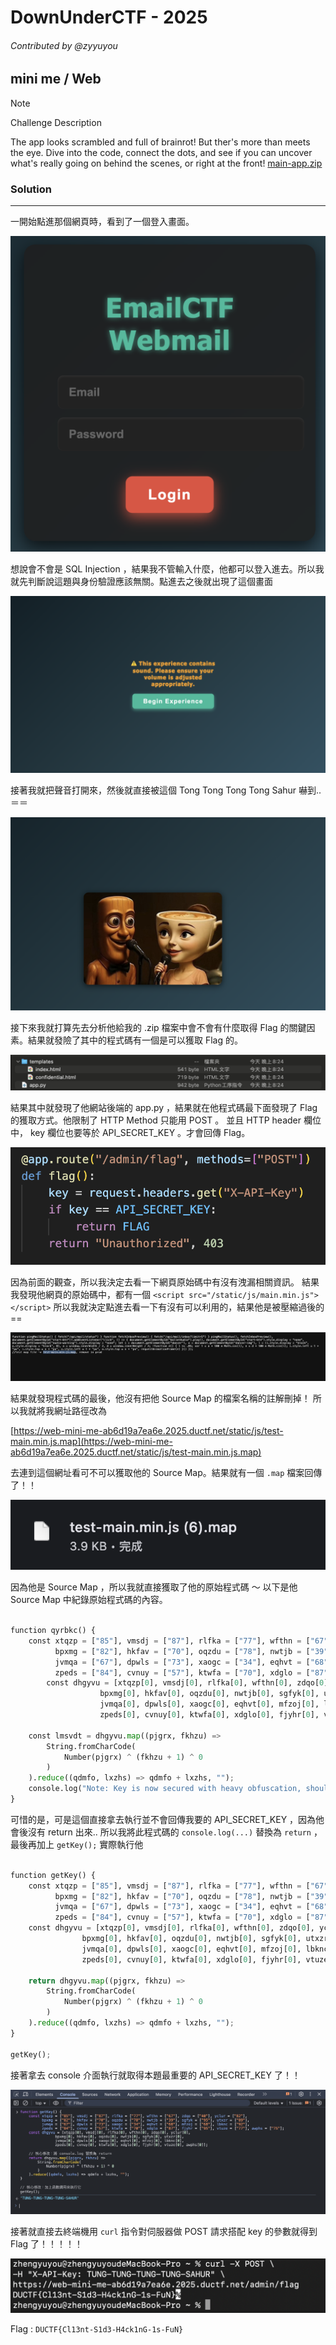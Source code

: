 # DownUnderCTF - 2025
###### Contributed by @zyyuyou

## mini me / Web

> [!NOTE]
> 
> Challenge Description
> 
> The app looks scrambled and full of brainrot! But ther's more than meets the eye. Dive into the code, connect the dots, and see if you can uncover what's really going on behind the scenes, or right at the front!
> [main-app.zip](https://storage.googleapis.com/downunderctf-2025-noctf-files/noctf-files/Qmuz3rnEMZXiRN_57b0m9?X-Amz-Algorithm=AWS4-HMAC-SHA256&X-Amz-Credential=GOOG1ELBSKCSEHWDHBGZCFZBP3RXLJBHVAZJTTYKCMYMRJRM6O5N35G46S26H%2F20250720%2Fauto%2Fs3%2Faws4_request&X-Amz-Date=20250720T090000Z&X-Amz-Expires=1200&X-Amz-SignedHeaders=host&X-Amz-Signature=24658a889e65add7c1be1c04a7aa8e0ab5c6896fa901b087dcf9b19861bc063d)

### Solution
---
一開始點進那個網頁時，看到了一個登入畫面。

![](image/mini-me1.png)

想說會不會是 SQL Injection ，結果我不管輸入什麼，他都可以登入進去。所以我就先判斷說這題與身份驗證應該無關。點進去之後就出現了這個畫面

![](image/mini-me2.png)

接著我就把聲音打開來，然後就直接被這個 Tong Tong Tong Tong Sahur 嚇到.. ＝＝ 

![](image/mini-me3.png)

接下來我就打算先去分析他給我的 .zip 檔案中會不會有什麼取得 Flag 的關鍵因素。結果就發險了其中的程式碼有一個是可以獲取 Flag 的。

![](image/mini-me4.png)

結果其中就發現了他網站後端的 app.py ，結果就在他程式碼最下面發現了 Flag 的獲取方式。他限制了 HTTP Method 只能用 POST 。 
並且 HTTP header 欄位中， key 欄位也要等於 API_SECRET_KEY 。才會回傳 Flag。

![](image/mini-me5.png)

因為前面的觀查，所以我決定去看一下網頁原始碼中有沒有洩漏相關資訊。
結果我發現他網頁的原始碼中，都有一個 `<script src="/static/js/main.min.js"></script>` 所以我就決定點進去看一下有沒有可以利用的，結果他是被壓縮過後的 == 

![](image/mini-me6.png)

結果就發現程式碼的最後，他沒有把他 Source Map 的檔案名稱的註解刪掉！ 
所以我就將我網址路徑改為

[https://web-mini-me-ab6d19a7ea6e.2025.ductf.net/static/js/test-main.min.js.map](https://web-mini-me-ab6d19a7ea6e.2025.ductf.net/static/js/test-main.min.js.map) 

去連到這個網址看可不可以獲取他的 Source Map。結果就有一個 `.map` 檔案回傳了！！

![](image/mini-me7.png)

因為他是 Source Map ，所以我就直接獲取了他的原始程式碼 ～
以下是他 Source Map 中紀錄原始程式碼的內容。

```python

function qyrbkc() { 
    const xtqzp = ["85"], vmsdj = ["87"], rlfka = ["77"], wfthn = ["67"], zdqo = ["40"], yclur = ["82"],
          bpxmg = ["82"], hkfav = ["70"], oqzdu = ["78"], nwtjb = ["39"], sgfyk = ["95"], utxzr = ["89"],
          jvmqa = ["67"], dpwls = ["73"], xaogc = ["34"], eqhvt = ["68"], mfzoj = ["68"], lbknc = ["92"],
          zpeds = ["84"], cvnuy = ["57"], ktwfa = ["70"], xdglo = ["87"], fjyhr = ["95"], vtuze = ["77"], awphs = ["75"];
        const dhgyvu = [xtqzp[0], vmsdj[0], rlfka[0], wfthn[0], zdqo[0], yclur[0], 
                    bpxmg[0], hkfav[0], oqzdu[0], nwtjb[0], sgfyk[0], utxzr[0], 
                    jvmqa[0], dpwls[0], xaogc[0], eqhvt[0], mfzoj[0], lbknc[0], 
                    zpeds[0], cvnuy[0], ktwfa[0], xdglo[0], fjyhr[0], vtuze[0], awphs[0]];

    const lmsvdt = dhgyvu.map((pjgrx, fkhzu) =>
        String.fromCharCode(
            Number(pjgrx) ^ (fkhzu + 1) ^ 0 
        )
    ).reduce((qdmfo, lxzhs) => qdmfo + lxzhs, ""); 
    console.log("Note: Key is now secured with heavy obfuscation, should be safe to use in prod :)");
}

```

可惜的是，可是這個直接拿去執行並不會回傳我要的 API_SECRET_KEY ，因為他會後沒有 return 出來..
所以我將此程式碼的 `console.log(...)` 替換為 `return` ，最後再加上 `getKey();` 實際執行他

```python

function getKey() { 
    const xtqzp = ["85"], vmsdj = ["87"], rlfka = ["77"], wfthn = ["67"], zdqo = ["40"], yclur = ["82"],
          bpxmg = ["82"], hkfav = ["70"], oqzdu = ["78"], nwtjb = ["39"], sgfyk = ["95"], utxzr = ["89"],
          jvmqa = ["67"], dpwls = ["73"], xaogc = ["34"], eqhvt = ["68"], mfzoj = ["68"], lbknc = ["92"],
          zpeds = ["84"], cvnuy = ["57"], ktwfa = ["70"], xdglo = ["87"], fjyhr = ["95"], vtuze = ["77"], awphs = ["75"];
    const dhgyvu = [xtqzp[0], vmsdj[0], rlfka[0], wfthn[0], zdqo[0], yclur[0], 
                bpxmg[0], hkfav[0], oqzdu[0], nwtjb[0], sgfyk[0], utxzr[0], 
                jvmqa[0], dpwls[0], xaogc[0], eqhvt[0], mfzoj[0], lbknc[0], 
                zpeds[0], cvnuy[0], ktwfa[0], xdglo[0], fjyhr[0], vtuze[0], awphs[0]];

    return dhgyvu.map((pjgrx, fkhzu) =>
        String.fromCharCode(
            Number(pjgrx) ^ (fkhzu + 1) ^ 0 
        )
    ).reduce((qdmfo, lxzhs) => qdmfo + lxzhs, ""); 
}

getKey();

```

接著拿去 console 介面執行就取得本題最重要的 API_SECRET_KEY 了！！

![](image/mini-me8.png)

接著就直接去終端機用 `curl` 指令對伺服器做 POST 請求搭配 key 的參數就得到 Flag 了！！！！！

![](image/mini-me9.png)

Flag : `DUCTF{Cl13nt-S1d3-H4ck1nG-1s-FuN}`


